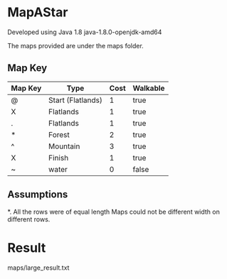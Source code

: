 # MapAStar

Developed using Java 1.8
java-1.8.0-openjdk-amd64

The maps provided are under the maps folder.

## Map Key

| Map Key  | Type | Cost | Walkable |
| ------------- | ------------- | ------------- | ------------- |
|  @ | Start (Flatlands) | 1 | true |
| X | Flatlands | 1 | true |
| . | Flatlands | 1 | true |
| * | Forest | 2 | true |
| ^ | Mountain | 3 | true |
| X | Finish | 1 | true |
| ~ | water | 0 | false |

## Assumptions

*. All the rows were of equal length Maps could not be different width on different rows.

# Result

maps/large_result.txt

